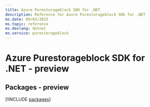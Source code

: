 ```yaml
---
title: Azure Purestorageblock SDK for .NET
description: Reference for Azure Purestorageblock SDK for .NET
ms.date: 09/03/2025
ms.topic: reference
ms.devlang: dotnet
ms.service: purestorageblock
---
```

# Azure Purestorageblock SDK for .NET - preview
## Packages - preview
[!INCLUDE [packages](purestorageblock-index.md)]